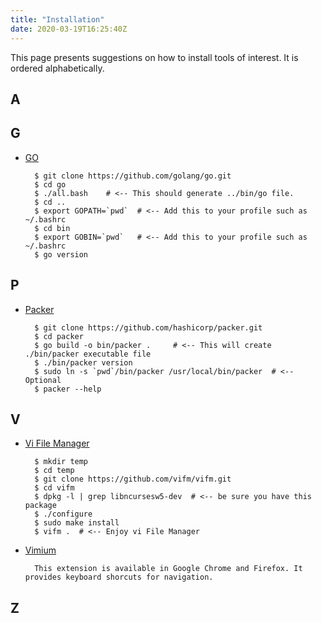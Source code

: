 ```yaml
---
title: "Installation"
date: 2020-03-19T16:25:40Z
---
```


This page presents suggestions on how to install tools of interest. It is ordered alphabetically.

## A

## G

- [GO](https://golang.org/doc/install/source)

        $ git clone https://github.com/golang/go.git
        $ cd go
        $ ./all.bash    # <-- This should generate ../bin/go file.
        $ cd ..
        $ export GOPATH=`pwd`  # <-- Add this to your profile such as ~/.bashrc 
        $ cd bin
        $ export GOBIN=`pwd`   # <-- Add this to your profile such as ~/.bashrc 
        $ go version



## P
- [Packer](https://github.com/hashicorp/packer/blob/master/.github/CONTRIBUTING.md#setting-up-go-to-work-on-packer)

        $ git clone https://github.com/hashicorp/packer.git
        $ cd packer
        $ go build -o bin/packer .     # <-- This will create ./bin/packer executable file
        $ ./bin/packer version
        $ sudo ln -s `pwd`/bin/packer /usr/local/bin/packer  # <-- Optional 
        $ packer --help

## V
- [Vi File Manager](https://github.com/vifm/vifm.git)

        $ mkdir temp
        $ cd temp
        $ git clone https://github.com/vifm/vifm.git
        $ cd vifm
        $ dpkg -l | grep libncursesw5-dev  # <-- be sure you have this package
        $ ./configure
        $ sudo make install
        $ vifm .  # <-- Enjoy vi File Manager

- [Vimium](https://vimium.github.io/)

        This extension is available in Google Chrome and Firefox. It provides keyboard shorcuts for navigation.

## Z





